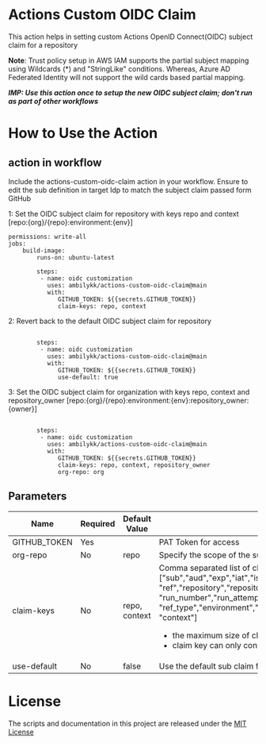 # Actions Custom OIDC Claim 
This action helps in setting custom Actions OpenID Connect(OIDC) subject claim for a repository

**Note**: Trust policy setup in AWS IAM supports the partial subject mapping using Wildcards (*) and "StringLike" conditions. Whereas, Azure AD Federated Identity will not support the wild cards based partial mapping. 

**_IMP: Use this action once to setup the new OIDC subject claim; don't run as part of other workflows_**

# How to Use the Action

## action in workflow

Include the actions-custom-oidc-claim action in your workflow. Ensure to edit the sub definition in target Idp to match the subject claim passed form GitHub

1: Set the OIDC subject claim for repository with keys repo and context [repo:{org}/{repo}:environment:{env}] 
```
permissions: write-all  
jobs: 
    build-image:
        runs-on: ubuntu-latest 
        
        steps:                  
         - name: oidc customization
           uses: ambilykk/actions-custom-oidc-claim@main
           with:
              GITHUB_TOKEN: ${{secrets.GITHUB_TOKEN}}  
              claim-keys: repo, context
```

2: Revert back to the default OIDC subject claim for repository 
```
       
        steps:                  
         - name: oidc customization
           uses: ambilykk/actions-custom-oidc-claim@main
           with:
              GITHUB_TOKEN: ${{secrets.GITHUB_TOKEN}}  
              use-default: true
```
3: Set the OIDC subject claim for organization with keys repo, context and repository_owner [repo:{org}/{repo}:environment:{env}:repository_owner:{owner}] 
```
       
        steps:                  
         - name: oidc customization
           uses: ambilykk/actions-custom-oidc-claim@main
           with:
              GITHUB_TOKEN: ${{secrets.GITHUB_TOKEN}}  
              claim-keys: repo, context, repository_owner
              org-repo: org
```

## Parameters

| Name                           | Required  | Default Value | Description                                           |
|--------------------------------|-----------|---------------|-------------------------------------------------------|
| GITHUB_TOKEN                 | Yes |  | PAT Token for access    |
| org-repo                      | No | repo | Specify the scope of the subject claim - repo or org                  |
| claim-keys                     | No | repo, context | Comma separated list of claim keys. Supported claim keys - ["sub","aud","exp","iat","iss","jti","nbf", "ref","repository","repository_id","repository_owner","repository_owner_id","run_id", "run_number","run_attempt","actor","actor_id","workflow","head_ref","base_ref","event_name", "ref_type","environment","environment_node_id","job_workflow_ref","repository_visibility", "context"]  <ul><li>the maximum size of claim-keys can be 512 characters</li><li>claim key can only contain alphanumeric characters and underscores</li></ul>|
| use-default                    | No | false | Use the default sub claim format |



# License

The scripts and documentation in this project are released under the [MIT License](https://github.com/actions/download-artifact/blob/main/LICENSE)
